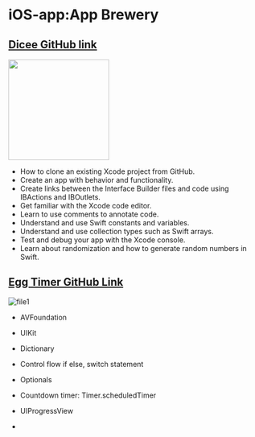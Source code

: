 # iOS-app:App Brewery

## [Dicee GitHub link](https://github.com/liangliang1120/iOS-app/tree/main/Dicee-iOS13)
<img src="https://github.com/liangliang1120/iOS-app/assets/35073431/b8ffeb4b-9ed2-4b8b-9ab8-ff844a9c9ec4" width="200">

- How to clone an existing Xcode project from GitHub.
- Create an app with behavior and functionality.
- Create links between the Interface Builder files and code using IBActions and IBOutlets.
- Get familiar with the Xcode code editor.
- Learn to use comments to annotate code.
- Understand and use Swift constants and variables.
- Understand and use collection types such as Swift arrays.
- Test and debug your app with the Xcode console.
- Learn about randomization and how to generate random numbers in Swift.

## [Egg Timer GitHub Link](https://github.com/liangliang1120/iOS-app/tree/main/EggTimer-iOS13)
![file1](https://github.com/liangliang1120/iOS-app/assets/35073431/d912e72b-eb1d-4a10-885c-1afef30c3080)
- AVFoundation
- UIKit
- Dictionary
- Control flow if else, switch statement
- Optionals
- Countdown timer: Timer.scheduledTimer
- UIProgressView

- 
